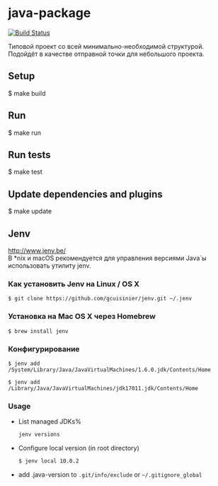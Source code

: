 # java-package

[![Build Status](https://jitpack.io/v/hexlet-boilerplates/java-package.svg)](https://jitpack.io/#hexlet-boilerplates/java-package)  
  
Типовой проект со всей минимально-необходимой структурой. Подойдёт в качестве отправной точки для небольшого проекта. 

## Setup
$ make build

## Run
$ make run

## Run tests
$ make test

## Update dependencies and plugins
$ make update

## Jenv
http://www.jenv.be/  
В *nix и macOS рекомендуется для управления версиями Java\`ы использовать утилиту jenv. 

### Как установить Jenv на Linux / OS X
`$ git clone https://github.com/gcuisinier/jenv.git ~/.jenv`

### Установка на Mac OS X через Homebrew
`$ brew install jenv`

### Конфигурирование
`$ jenv add /System/Library/Java/JavaVirtualMachines/1.6.0.jdk/Contents/Home`

`$ jenv add /Library/Java/JavaVirtualMachines/jdk17011.jdk/Contents/Home`

### Usage
   * List managed JDKs%
      ```bash
     jenv versions
      ```
   * Configure local version (in root directory)
      ```bash
     $ jenv local 10.0.2
      ```
   * add .java-version to `.git/info/exclude` or `~/.gitignore_global`
   